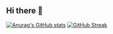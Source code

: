 ## Hi there 👋

<!--
**irons163/irons163** is a ✨ _special_ ✨ repository because its `README.md` (this file) appears on your GitHub profile.

Here are some ideas to get you started:

- 🔭 I’m currently working on ...
- 🌱 I’m currently learning ...
- 👯 I’m looking to collaborate on ...
- 🤔 I’m looking for help with ...
- 💬 Ask me about ...
- 📫 How to reach me: ...
- 😄 Pronouns: ...
- ⚡ Fun fact: ...
-->

[![Anurag's GitHub stats](https://github-readme-stats.vercel.app/api?username=irons163&theme=dark)](https://github.com/anuraghazra/github-readme-stats)
[![GitHub Streak](https://github-readme-streak-stats-irons163s-projects.vercel.app?user=irons163&theme=dark&card_width=440)](https://git.io/streak-stats)
